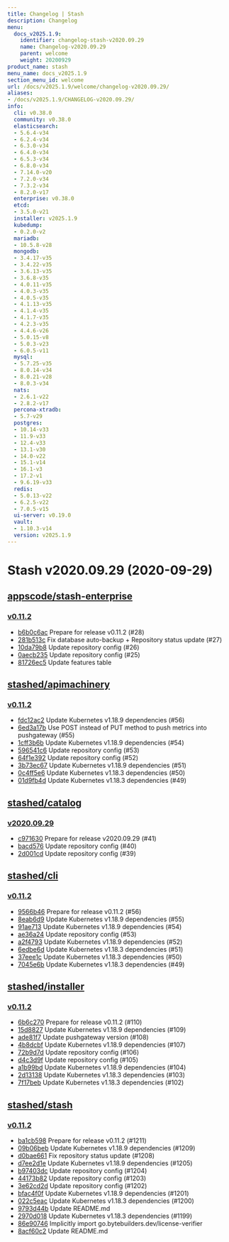 ```yaml
---
title: Changelog | Stash
description: Changelog
menu:
  docs_v2025.1.9:
    identifier: changelog-stash-v2020.09.29
    name: Changelog-v2020.09.29
    parent: welcome
    weight: 20200929
product_name: stash
menu_name: docs_v2025.1.9
section_menu_id: welcome
url: /docs/v2025.1.9/welcome/changelog-v2020.09.29/
aliases:
- /docs/v2025.1.9/CHANGELOG-v2020.09.29/
info:
  cli: v0.38.0
  community: v0.38.0
  elasticsearch:
  - 5.6.4-v34
  - 6.2.4-v34
  - 6.3.0-v34
  - 6.4.0-v34
  - 6.5.3-v34
  - 6.8.0-v34
  - 7.14.0-v20
  - 7.2.0-v34
  - 7.3.2-v34
  - 8.2.0-v17
  enterprise: v0.38.0
  etcd:
  - 3.5.0-v21
  installer: v2025.1.9
  kubedump:
  - 0.2.0-v2
  mariadb:
  - 10.5.8-v28
  mongodb:
  - 3.4.17-v35
  - 3.4.22-v35
  - 3.6.13-v35
  - 3.6.8-v35
  - 4.0.11-v35
  - 4.0.3-v35
  - 4.0.5-v35
  - 4.1.13-v35
  - 4.1.4-v35
  - 4.1.7-v35
  - 4.2.3-v35
  - 4.4.6-v26
  - 5.0.15-v8
  - 5.0.3-v23
  - 6.0.5-v11
  mysql:
  - 5.7.25-v35
  - 8.0.14-v34
  - 8.0.21-v28
  - 8.0.3-v34
  nats:
  - 2.6.1-v22
  - 2.8.2-v17
  percona-xtradb:
  - 5.7-v29
  postgres:
  - 10.14-v33
  - 11.9-v33
  - 12.4-v33
  - 13.1-v30
  - 14.0-v22
  - 15.1-v14
  - 16.1-v3
  - 17.2-v1
  - 9.6.19-v33
  redis:
  - 5.0.13-v22
  - 6.2.5-v22
  - 7.0.5-v15
  ui-server: v0.19.0
  vault:
  - 1.10.3-v14
  version: v2025.1.9
---
```


# Stash v2020.09.29 (2020-09-29)


## [appscode/stash-enterprise](https://github.com/appscode/stash-enterprise)

### [v0.11.2](https://github.com/appscode/stash-enterprise/releases/tag/v0.11.2)

- [b6b0c6ac](https://github.com/appscode/stash-enterprise/commit/b6b0c6ac) Prepare for release v0.11.2 (#28)
- [281b513c](https://github.com/appscode/stash-enterprise/commit/281b513c) Fix database auto-backup + Repository status update (#27)
- [10da79b8](https://github.com/appscode/stash-enterprise/commit/10da79b8) Update repository config (#26)
- [0aecb235](https://github.com/appscode/stash-enterprise/commit/0aecb235) Update repository config (#25)
- [81726ec5](https://github.com/appscode/stash-enterprise/commit/81726ec5) Update features table



## [stashed/apimachinery](https://github.com/stashed/apimachinery)

### [v0.11.2](https://github.com/stashed/apimachinery/releases/tag/v0.11.2)

- [fdc12ac2](https://github.com/stashed/apimachinery/commit/fdc12ac2) Update Kubernetes v1.18.9 dependencies (#56)
- [6ed3a17b](https://github.com/stashed/apimachinery/commit/6ed3a17b) Use POST instead of PUT method to push metrics into pushgateway (#55)
- [1cff3b6b](https://github.com/stashed/apimachinery/commit/1cff3b6b) Update Kubernetes v1.18.9 dependencies (#54)
- [596541c6](https://github.com/stashed/apimachinery/commit/596541c6) Update repository config (#53)
- [64f1e392](https://github.com/stashed/apimachinery/commit/64f1e392) Update repository config (#52)
- [3b73ec67](https://github.com/stashed/apimachinery/commit/3b73ec67) Update Kubernetes v1.18.9 dependencies (#51)
- [0c4ff5e6](https://github.com/stashed/apimachinery/commit/0c4ff5e6) Update Kubernetes v1.18.3 dependencies (#50)
- [01d9fb4d](https://github.com/stashed/apimachinery/commit/01d9fb4d) Update Kubernetes v1.18.3 dependencies (#49)



## [stashed/catalog](https://github.com/stashed/catalog)

### [v2020.09.29](https://github.com/stashed/catalog/releases/tag/v2020.09.29)

- [c971630](https://github.com/stashed/catalog/commit/c971630) Prepare for release v2020.09.29 (#41)
- [bacd576](https://github.com/stashed/catalog/commit/bacd576) Update repository config (#40)
- [2d001cd](https://github.com/stashed/catalog/commit/2d001cd) Update repository config (#39)



## [stashed/cli](https://github.com/stashed/cli)

### [v0.11.2](https://github.com/stashed/cli/releases/tag/v0.11.2)

- [9566b46](https://github.com/stashed/cli/commit/9566b46) Prepare for release v0.11.2 (#56)
- [8eab6d9](https://github.com/stashed/cli/commit/8eab6d9) Update Kubernetes v1.18.9 dependencies (#55)
- [91ae713](https://github.com/stashed/cli/commit/91ae713) Update Kubernetes v1.18.9 dependencies (#54)
- [ae36a24](https://github.com/stashed/cli/commit/ae36a24) Update repository config (#53)
- [a2f4793](https://github.com/stashed/cli/commit/a2f4793) Update Kubernetes v1.18.9 dependencies (#52)
- [6edbe6d](https://github.com/stashed/cli/commit/6edbe6d) Update Kubernetes v1.18.3 dependencies (#51)
- [37eee1c](https://github.com/stashed/cli/commit/37eee1c) Update Kubernetes v1.18.3 dependencies (#50)
- [7045e6b](https://github.com/stashed/cli/commit/7045e6b) Update Kubernetes v1.18.3 dependencies (#49)



## [stashed/installer](https://github.com/stashed/installer)

### [v0.11.2](https://github.com/stashed/installer/releases/tag/v0.11.2)

- [6b6c270](https://github.com/stashed/installer/commit/6b6c270) Prepare for release v0.11.2 (#110)
- [15d8827](https://github.com/stashed/installer/commit/15d8827) Update Kubernetes v1.18.9 dependencies (#109)
- [ade81f7](https://github.com/stashed/installer/commit/ade81f7) Update pushgateway version (#108)
- [4b8dcbf](https://github.com/stashed/installer/commit/4b8dcbf) Update Kubernetes v1.18.9 dependencies (#107)
- [72b9d7d](https://github.com/stashed/installer/commit/72b9d7d) Update repository config (#106)
- [d4c3d9f](https://github.com/stashed/installer/commit/d4c3d9f) Update repository config (#105)
- [a1b99bd](https://github.com/stashed/installer/commit/a1b99bd) Update Kubernetes v1.18.9 dependencies (#104)
- [2d13138](https://github.com/stashed/installer/commit/2d13138) Update Kubernetes v1.18.3 dependencies (#103)
- [7f17beb](https://github.com/stashed/installer/commit/7f17beb) Update Kubernetes v1.18.3 dependencies (#102)



## [stashed/stash](https://github.com/stashed/stash)

### [v0.11.2](https://github.com/stashed/stash/releases/tag/v0.11.2)

- [ba1cb598](https://github.com/stashed/stash/commit/ba1cb598) Prepare for release v0.11.2 (#1211)
- [09b06beb](https://github.com/stashed/stash/commit/09b06beb) Update Kubernetes v1.18.9 dependencies (#1209)
- [d0bae661](https://github.com/stashed/stash/commit/d0bae661) Fix repository status update (#1208)
- [d7ee2d1e](https://github.com/stashed/stash/commit/d7ee2d1e) Update Kubernetes v1.18.9 dependencies (#1205)
- [b97403dc](https://github.com/stashed/stash/commit/b97403dc) Update repository config (#1204)
- [44173b82](https://github.com/stashed/stash/commit/44173b82) Update repository config (#1203)
- [3e62cd2d](https://github.com/stashed/stash/commit/3e62cd2d) Update repository config (#1202)
- [bfac4f0f](https://github.com/stashed/stash/commit/bfac4f0f) Update Kubernetes v1.18.9 dependencies (#1201)
- [022c5eac](https://github.com/stashed/stash/commit/022c5eac) Update Kubernetes v1.18.3 dependencies (#1200)
- [9793d44b](https://github.com/stashed/stash/commit/9793d44b) Update README.md
- [2970d018](https://github.com/stashed/stash/commit/2970d018) Update Kubernetes v1.18.3 dependencies (#1199)
- [86e90746](https://github.com/stashed/stash/commit/86e90746) Implicitly import go.bytebuilders.dev/license-verifier
- [8acf60c2](https://github.com/stashed/stash/commit/8acf60c2) Update README.md




